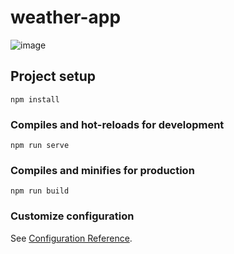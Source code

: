 # weather-app

![image](https://user-images.githubusercontent.com/95645570/226000720-3b21aaff-04a1-4e59-a3fa-304eaa66d1ac.png)


## Project setup
```
npm install
```

### Compiles and hot-reloads for development
```
npm run serve
```

### Compiles and minifies for production
```
npm run build
```

### Customize configuration
See [Configuration Reference](https://cli.vuejs.org/config/).
